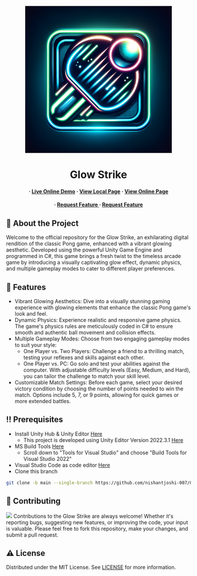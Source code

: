 <div align='center'>

<img src=logo.png alt="logo" width=400 height=400 />

<h1>Glow Strike</h1>

<h4> 
  <span> · </span> <a href=https://nishantjoshi-007.github.io/GlowStrike/>Live Online Demo</a>
  <span> · </span> <a href=https://github.com/nishantjoshi-007/GlowStrike/tree/local_deployment>View Local Page</a>
  <span> · </span> <a href=https://github.com/nishantjoshi-007/GlowStrike/tree/WebGl_deployment>View Online Page</a> 
</h4>
<h4>
  <span> · </span> <a href="https://github.com/nishantjoshi-007/GlowStrike/issues"> Request Feature </a>
  <span> · </span> <a href="https://github.com/nishantjoshi-007/GlowStrike/issues"> Request Feature </a>
</h4>

</div>

## :star2: About the Project
<p>Welcome to the official repository for the Glow Strike, an exhilarating digital rendition of the classic Pong game, enhanced with a vibrant glowing aesthetic. Developed using the powerful Unity Game Engine and programmed in C#, this game brings a fresh twist to the timeless arcade game by introducing a visually captivating glow effect, dynamic physics, and multiple gameplay modes to cater to different player preferences.</p>

## :dart: Features
- Vibrant Glowing Aesthetics: Dive into a visually stunning gaming experience with glowing elements that enhance the classic Pong game's look and feel.
- Dynamic Physics: Experience realistic and responsive game physics. The game's physics rules are meticulously coded in C# to ensure smooth and authentic ball movement and collision effects.
- Multiple Gameplay Modes: Choose from two engaging gameplay modes to suit your style:
  - One Player vs. Two Players: Challenge a friend to a thrilling match, testing your reflexes and skills against each other.
  - One Player vs. PC: Go solo and test your abilities against the computer. With adjustable difficulty levels (Easy, Medium, and Hard), you can tailor the challenge to match your skill level.
- Customizable Match Settings: Before each game, select your desired victory condition by choosing the number of points needed to win the match. Options include 5, 7, or 9 points, allowing for quick games or more extended battles.

## :bangbang: Prerequisites

- Install Unity Hub & Unity Editor <a href="https://store.unity.com/download">Here</a>
  - This project is developed using Unity Editor Version 2022.3.1 <a href="https://unity.com/releases/editor/archive">Here</a>
- MS Build Tools <a href="https://visualstudio.microsoft.com/downloads/">Here</a>
  - Scroll down to "Tools for Visual Studio" and choose "Build Tools for Visual Studio 2022" 
- Visual Studio Code as code editor <a href="https://code.visualstudio.com/">Here</a>
- Clone this branch
```bash
git clone -b main --single-branch https://github.com/nishantjoshi-007/GlowStrike.git
```

## :wave: Contributing
<img src="https://contrib.rocks/image?repo=Louis3797/awesome-readme-template" /> Contributions to the Glow Strike are always welcome! Whether it's reporting bugs, suggesting new features, or improving the code, your input is valuable. Please feel free to fork this repository, make your changes, and submit a pull request.

## :warning: License
Distributed under the MIT License. See <a href=LICENSE>LICENSE</a> for more information.

